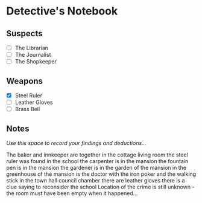 # Detective's Notebook

## Suspects
- [ ] The Librarian
- [ ] The Journalist
- [ ] The Shopkeeper

## Weapons
- [x] Steel Ruler
- [ ] Leather Gloves
- [ ] Brass Bell

## Notes
*Use this space to record your findings and deductions...*

The baker and innkeeper are together in the cottage living room
the steel ruler was found in the school
the carpenter is in the mansion
the fountain pen is in the mansion
the gardener is in the garden of the mansion
in the greenhouse of the mansion is the doctor with the iron poker and the walking stick
in the town hall council chamber there are leather gloves
there is a clue saying to reconsider the school
Location of the crime is still unknown - the room must have been empty when it happened...
